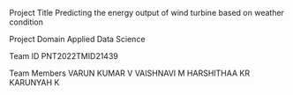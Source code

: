 
Project Title
Predicting the energy output of wind turbine based on weather condition

Project Domain
Applied Data Science

Team ID
PNT2022TMID21439

Team Members
VARUN KUMAR V
VAISHNAVI M
HARSHITHAA KR
KARUNYAH K
